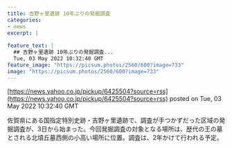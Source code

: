 ```yaml
---
title: 吉野ヶ里遺跡 10年ぶりの発掘調査
categories:
- news
excerpt: |
  
feature_text: |
  ## 吉野ヶ里遺跡 10年ぶりの発掘調査...
  Tue, 03 May 2022 10:32:40 GMT
feature_image: "https://picsum.photos/2560/600?image=733"
image: "https://picsum.photos/2560/600?image=733"
---
```


[https://news.yahoo.co.jp/pickup/6425504?source=rss](https://news.yahoo.co.jp/pickup/6425504?source=rss)
posted on Tue, 03 May 2022 10:32:40 GMT

<!--more-->

佐賀県にある国指定特別史跡・吉野ヶ里遺跡で、調査が手つかずだった区域の発掘調査が、3日から始まった。今回発掘調査の対象となる場所は、歴代の王の墓とされる北墳丘墓西側の小高い場所に位置。調査は、2年かけて行われる予定。
